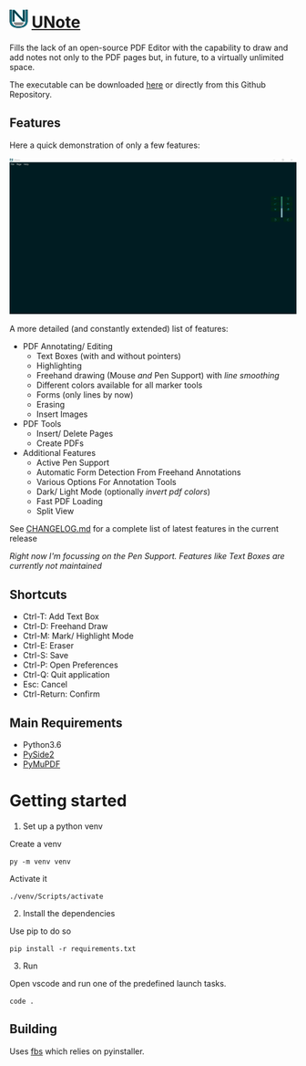 # ![UNoteLogo](./src/main/icons/base/32.png) [UNote](https://stroblme.de/unote/)

Fills the lack of an open-source PDF Editor with the capability to draw and add notes not only to the PDF pages but, in future, to a virtually unlimited space.

The executable can be downloaded [here](https://stroblme.de/unote/) or directly from this Github Repository.

## Features

Here a quick demonstration of only a few features:

![A short demonstration](./unote.gif)

A more detailed (and constantly extended) list of features:

- PDF Annotating/ Editing
    - Text Boxes (with and without pointers)
    - Highlighting
    - Freehand drawing (Mouse *and* Pen Support) with *line smoothing*
    - Different colors available for all marker tools
    - Forms (only lines by now)
    - Erasing
    - Insert Images
- PDF Tools
    - Insert/ Delete Pages
    - Create PDFs
- Additional Features
    - Active Pen Support
    - Automatic Form Detection From Freehand Annotations
    - Various Options For Annotation Tools
    - Dark/ Light Mode (optionally *invert pdf colors*)
    - Fast PDF Loading
    - Split View

See [CHANGELOG.md](https://github.com/stroblme/unote/blob/master/CHANGELOG.md) for a complete list of latest features in the current release

*Right now I'm focussing on the Pen Support. Features like Text Boxes are currently not maintained*

## Shortcuts

- Ctrl-T: Add Text Box
- Ctrl-D: Freehand Draw
- Ctrl-M: Mark/ Highlight Mode
- Ctrl-E: Eraser
- Ctrl-S: Save
- Ctrl-P: Open Preferences
- Ctrl-Q: Quit application
- Esc: Cancel
- Ctrl-Return: Confirm

## Main Requirements

- Python3.6
- [PySide2](https://www.qt.io/)
- [PyMuPDF](pymupdf.readthedocs.io/)

# Getting started

1. Set up a python venv

Create a venv

```
py -m venv venv
```

Activate it

```
./venv/Scripts/activate
```

2. Install the dependencies

Use pip to do so

```
pip install -r requirements.txt
```

3. Run

Open vscode and run one of the predefined launch tasks.

```
code .
```


## Building

Uses [fbs](https://github.com/mherrmann/fbs-tutorial) which relies on pyinstaller.
